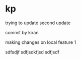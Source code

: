 # kp
trying to update 
second update

commit by kiran


making changes on local feature 1 


sdfsdjf
sdfjsdkfjsd
sdfjsdf
